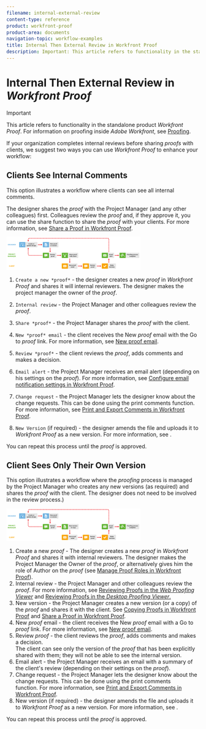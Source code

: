 ```yaml
---
filename: internal-external-review
content-type: reference
product: workfront-proof
product-area: documents
navigation-topic: workflow-examples
title: Internal Then External Review in Workfront Proof
description: Important: This article refers to functionality in the standalone product Workfront Proof. For information on proofing inside Adobe Workfront, see Proofing.
---
```


# Internal Then External Review in *Workfront Proof*

>[!IMPORTANT]
>
>This article refers to functionality in the standalone product *Workfront Proof*. For information on proofing inside *Adobe Workfront*, see [Proofing](../../../review-and-approve-work/proofing/proofing.md).

If your organization completes internal reviews before sharing *proofs* with clients, we suggest two ways you can use *Workfront Proof* to enhance your workflow:

## Clients See Internal Comments

This option illustrates a workflow where clients can see all internal comments.

The designer shares the *proof* with the Project Manager (and any other colleagues) first. Colleagues review the *proof* and, if they approve it, you can use the share function to share the *proof* with your clients. For more information, see [Share a Proof in Workfront Proof](../../../workfront-proof/wp-work-proofsfiles/share-proofs-and-files/share-proof.md).

![internal_external_-_option_A.png](assets/internal-external---option-a-350x86.png)

1. `Create a new *proof*` -&nbsp;the designer creates a new *proof* in *Workfront Proof* and shares it will internal reviewers. The designer makes the project manager the owner&nbsp;of the *proof*.

1. `Internal review` - the Project Manager and other colleagues review the *proof*.

1. `Share *proof*` - the Project Manager shares the *proof* with the client.

1. `New *proof* email` - the client receives the New *proof* email with the Go to *proof* link. For more information, see [New proof email](../../../workfront-proof/wp-emailsntfctns/proof-notifications-and-reminders/new-proof-email.md).

1. `Review *proof*` - the client reviews the *proof*, adds comments&nbsp;and makes a decision. 

1. `Email alert` - the Project Manager receives an email alert (depending on his settings on the *proof*). For more information, see [Configure email notification settings in Workfront Proof](../../../workfront-proof/wp-emailsntfctns/email-alerts/config-email-notification-settings-wp.md).

1. `Change request` - the Project Manager lets the designer know about the change requests. This can be done using the print comments function. For more information, see [Print and Export Comments in Workfront Proof](../../../workfront-proof/wp-work-proofsfiles/organize-your-work/print-and-export-comments.md).

1. `New Version` (if required) - the designer amends the file and uploads it to *Workfront Proof* as a new version. For more information, see .

You can repeat this process until the *proof* is approved.

## Client Sees Only Their Own Version

This option illustrates a workflow where the *proofing* process is managed by the Project Manager who creates any new versions (as required) and shares the *proof* with the client. The designer does not need to be involved in the review process.)

![internal_external_-_option_B.png](assets/internal-external---option-b-350x86.png)

<ol> 
 <li value="1"><span class="bold">Create a new <em>proof</em></span> - The designer creates a new <em>proof</em> in <em>Workfront Proof</em> and shares it with internal reviewers. The designer makes the Project Manager the Owner&nbsp;of the <em>proof</em>, or alternatively gives him the role of Author&nbsp;on the <em>proof</em> (see <a href="../../../workfront-proof/wp-work-proofsfiles/share-proofs-and-files/manage-proof-roles.md" class="MCXref xref">Manage Proof Roles in Workfront Proof</a>).</li> 
 <li value="2"><span class="bold">Internal review</span> - the Project Manager and other colleagues review the <em>proof</em>. For more information, see <a href="https://support.workfront.com/hc/en-us/sections/115000275214-Reviewing-Proofs-in-the-Web-Proofing-Viewer">Reviewing Proofs in the <em>Web Proofing Viewer</em></a> and <a href="https://support.workfront.com/hc/en-us/sections/360000686434-Reviewing-Proofs-in-the-Desktop-Proofing-Viewer">Reviewing Proofs in the <em>Desktop Proofing Viewer</em>.</a></li> 
 <li value="3"><span class="bold">New version</span> - the Project Manager creates a new version (or a copy) of the <em>proof</em> and shares it with the client. See <a href="../../../workfront-proof/wp-work-proofsfiles/create-proofs-and-files/copy-proofs.md" class="MCXref xref">Copying Proofs in Workfront Proof</a> and <a href="../../../workfront-proof/wp-work-proofsfiles/share-proofs-and-files/share-proof.md" class="MCXref xref">Share a Proof in Workfront Proof</a>.</li> 
 <li value="4"><span class="bold">New <em>proof</em> email </span>- the client receives the New <em>proof</em> email with a Go to <em>proof</em> link.&nbsp;For more information, see <a href="../../../workfront-proof/wp-emailsntfctns/proof-notifications-and-reminders/new-proof-email.md" class="MCXref xref">New proof email</a>.</li> 
 <li value="5"><span class="bold">Review <em>proof</em></span> - the client reviews the <em>proof</em>, adds comments and makes a decision.</li> <note type="note">
  The client can see only the version of the 
  <em>proof</em> that has been explicitly shared with them; they will not be able to see the internal version.
 </note> 
 <li value="6"><span class="bold">Email alert</span> - the Project Manager receives an email with a summary of the client's review (depending on their settings on the <em>proof</em>).</li> 
 <li value="7"><span class="bold">Change request</span> - the Project Manager lets the designer know about the change requests. This can be done using the print comments function.&nbsp;For more information, see <a href="../../../workfront-proof/wp-work-proofsfiles/organize-your-work/print-and-export-comments.md" class="MCXref xref">Print and Export Comments in Workfront Proof</a>.</li> 
 <li value="8"><span class="bold">New version</span> (if required) - the designer amends the file and uploads it to <em>Workfront Proof</em> as a new version. For more information, see .</li> 
</ol>

You can repeat this process until the *proof* is approved. 
